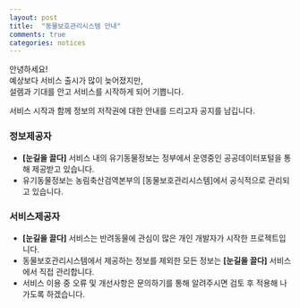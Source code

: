 ```yaml
---
layout: post
title:  "동물보호관리시스템 안내"
comments: true
categories: notices
---
```


안녕하세요!  
예상보다 서비스 출시가 많이 늦어졌지만,  
설렘과 기대를 안고 서비스를 시작하게 되어 기쁩니다.  

서비스 시작과 함께 정보의 저작권에 대한 안내를 드리고자 공지를 남깁니다.  

### 정보제공자
* **[눈길을 끌다]** 서비스 내의 유기동물정보는 정부에서 운영중인 공공데이터포털을 통해 제공받고 있습니다.
* 유기동물정보는 농림축산검역본부의 [동물보호관리시스템]에서 공식적으로 관리되고 있습니다.

### 서비스제공자
* **[눈길을 끌다]** 서비스는 반려동물에 관심이 많은 개인 개발자가 시작한 프로젝트입니다.
* 동물보호관리시스템에서 제공하는 정보를 제외한 모든 정보는 **[눈길을 끌다]** 서비스에서 직접 관리합니다.
* 서비스 이용 중 오류 및 개선사항은 문의하기를 통해 알려주시면 검토 후 적용해 나가도록 하겠습니다.
